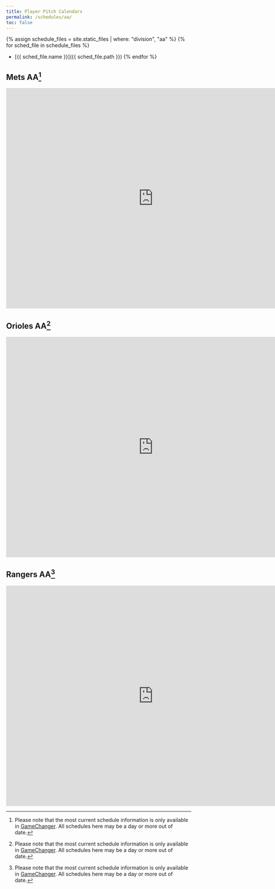 ```yaml
---
title: Player Pitch Calendars
permalink: /schedules/aa/
toc: false
---
```


{% assign schedule_files = site.static_files | where: "division", "aa" %}
{% for sched_file in schedule_files %}
* [{{ sched_file.name }}]({{ sched_file.path }})
{% endfor %}

## Mets AA[^stale]
<iframe src="https://calendar.google.com/calendar/embed?src=l2rnsf35sg8horuji8npfn5jpnsi2a9m%40import.calendar.google.com&ctz=America%2FLos_Angeles" style="border: 0" width="800" height="600" frameborder="0" scrolling="no"></iframe>

## Orioles AA[^stale]
<iframe src="https://calendar.google.com/calendar/embed?src=auiha400doqffcfq9eg15jmu0ojkblcv%40import.calendar.google.com&ctz=America%2FLos_Angeles" style="border: 0" width="800" height="600" frameborder="0" scrolling="no"></iframe>

## Rangers AA[^stale]
<iframe src="https://calendar.google.com/calendar/embed?src=lm5t3p8jtes6uheg8okmpsa3qnunma8c%40import.calendar.google.com&ctz=America%2FLos_Angeles" style="border: 0" width="800" height="600" frameborder="0" scrolling="no"></iframe>

[^stale]: Please note that the most current schedule information is only
          available in [GameChanger](https://web.gc.com). All schedules here may
          be a day or more out of date.
